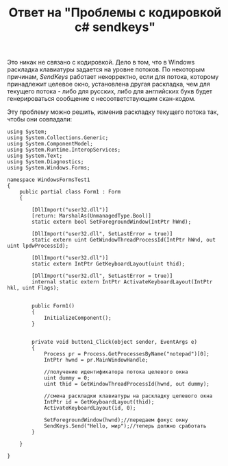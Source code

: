 ﻿---
title: "Ответ на \"Проблемы с кодировкой c# sendkeys\""
se.owner.user_id: 240512
se.owner.display_name: "MSDN.WhiteKnight"
se.owner.link: "https://ru.stackoverflow.com/users/240512/msdn-whiteknight"
se.answer_id: 797931
se.question_id: 797658
se.post_type: answer
se.score: 2
se.is_accepted: False
---
<p>Это никак не связано с кодировкой. Дело в том, что в Windows раскладка клавиатуры задается на уровне потоков. По некоторым причинам, <em>SendKeys</em> работает некорректно, если для потока, которому принадлежит целевое окно, установлена другая раскладка, чем для текущего потока - либо для русских, либо для английских букв будет генерироваться сообщение с несоответствующим скан-кодом. </p>

<p>Эту проблему можно решить, изменив раскладку текущего потока так, чтобы они совпадали:</p>

<pre><code>using System;
using System.Collections.Generic;
using System.ComponentModel;
using System.Runtime.InteropServices;
using System.Text;
using System.Diagnostics;
using System.Windows.Forms;

namespace WindowsFormsTest1
{
    public partial class Form1 : Form
    {

        [DllImport("user32.dll")]
        [return: MarshalAs(UnmanagedType.Bool)]
        static extern bool SetForegroundWindow(IntPtr hWnd);

        [DllImport("user32.dll", SetLastError = true)]
        static extern uint GetWindowThreadProcessId(IntPtr hWnd, out uint lpdwProcessId);        

        [DllImport("user32.dll")]
        static extern IntPtr GetKeyboardLayout(uint thid);        

        [DllImport("user32.dll", SetLastError = true)]
        internal static extern IntPtr ActivateKeyboardLayout(IntPtr hkl, uint Flags);


        public Form1()
        {
            InitializeComponent();
        }


        private void button1_Click(object sender, EventArgs e)
        {
            Process pr = Process.GetProcessesByName("notepad")[0];
            IntPtr hwnd = pr.MainWindowHandle;            

            //получение идентификатора потока целевого окна
            uint dummy = 0;
            uint thid = GetWindowThreadProcessId(hwnd, out dummy);

            //смена раскладки клавиатуры на раскладку целевого окна
            IntPtr id = GetKeyboardLayout(thid); 
            ActivateKeyboardLayout(id, 0);           

            SetForegroundWindow(hwnd);//передаем фокус окну
            SendKeys.Send("Hello, мир");//теперь должно сработать
        }

    }    

}
</code></pre>
